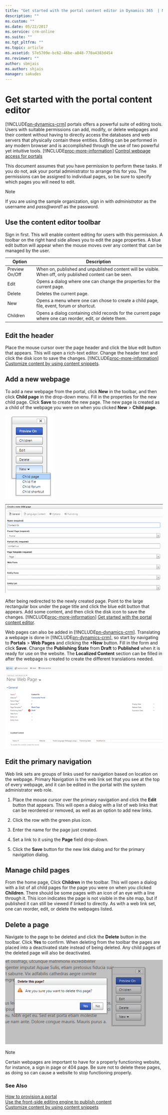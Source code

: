 ```yaml
---
title: "Get started with the portal content editor in Dynamics 365  | MicrosoftDocs"
description: ""
ms.custom: ""
ms.date: 05/22/2017
ms.service: crm-online
ms.suite: ""
ms.tgt_pltfrm: ""
ms.topic: article
ms.assetid: 57e5709e-bc62-46be-a848-770a4383d454
ms.reviewer: ""
author: sbmjais
ms.author: shjais
manager: sakudes
---
```

# Get started with the portal content editor



[!INCLUDE[pn-dynamics-crm](../includes/pn-dynamics-crm.md)] portals offers a powerful suite of editing tools. Users with suitable permissions can add, modify, or delete webpages and their content without having to directly access the databases and web servers that physically contain these entities. Editing can be performed in any modern browser and is accomplished through the use of two powerful yet intuitive tools. [!INCLUDE[proc-more-information](../includes/proc-more-information.md)] [Control webpage access for portals](webpage-access-control.md)  

This document assumes that you have permission to perform these tasks. If you do not, ask your portal administrator to arrange this for you. The permissions can be assigned to individual pages, so be sure to specify which pages you will need to edit.

>[!Note]
>If you are using the sample organization, sign in with *administrator* as the username and *pass@word1* as the password.

## Use the content editor toolbar

Sign in first. This will enable content editing for users with this permission. A toolbar on the right hand side allows you to edit the page properties. A blue edit button will appear when the mouse moves over any content that can be managed by the user.

| Option         | Description                                                                                               |
|----------------|-----------------------------------------------------------------------------------------------------------|
| Preview On/Off | When on, published and unpublished content will be visible. When off, only published content can be seen. |
| Edit           | Opens a dialog where one can change the properties for the current page.                                  |
| Delete         | Deletes the current page.                                                                                 |
| New            | Opens a menu where one can chose to create a child page, file, event, forum or shortcut.                  |
| Children       | Opens a dialog containing child records for the current page where one can reorder, edit, or delete them. |

## Edit the header

Place the mouse cursor over the page header and click the blue edit button that appears. This will open a rich-text editor. Change the header text and click the disk icon to save the changes. [!INCLUDE[proc-more-information](../includes/proc-more-information.md)] [Customize content by using content snippets](customize-content-snippets.md).  

## Add a new webpage

To add a new webpage from the portal, click **New** in the toolbar, and then click **Child page** in the drop-down menu. Fill in the properties for the new child page. Click **Save** to create the new page. The new page is created as a child of the webpage you were on when you clicked **New** &gt; **Child page**.

![Add a new child page](media/add-new-child-page-dropdown.png "Add a new child page")  

![Create a new child page](media/create-new-child-page.png "Create a new child page")  

After being redirected to the newly created page. Point to the large rectangular box under the page title and click the blue edit button that appears. Add some content, and then click the disk icon to save the changes. [!INCLUDE[proc-more-information](../includes/proc-more-information.md)] [Get started with the portal content editor](get-started-portal-content-editor.md).  

Web pages can also be added in [!INCLUDE[pn-dynamics-crm](../includes/pn-dynamics-crm.md)]. Translating a webpage is done in [!INCLUDE[pn-dynamics-crm](../includes/pn-dynamics-crm.md)], so start by navigating to **Portals** &gt; **Web Pages** and clicking the **+New** button. Fill in the form and click **Save**. Change the **Publishing State** from **Draft** to **Published** when it is ready for use on the website. The **Localized Content** section can be filled in after the webpage is created to create the different translations needed.

![Create a new web page](media/create-new-web-page.png "Create a new web page")  

## Edit the primary navigation

Web link sets are groups of links used for navigation based on location on the webpage. Primary Navigation is the web link set that you see at the top of every webpage, and it can be edited in the portal with the system administrator web role.

1.  Place the mouse cursor over the primary navigation and click the **Edit** button that appears.
    This will open a dialog with a list of web links that can be reordered or removed, as well as an option to add new links.

2.  Click the row with the green plus icon.

3.  Enter the name for the page just created.

4.  Set a link to it using the **Page** field drop-down.

5.  Click the **Save** button for the new link dialog and for the primary navigation dialog.

## Manage child pages

From the home page, Click **Children** in the toolbar. This will open a dialog with a list of all child pages for the page you were on when you clicked **Children**. There should be some pages with an icon of an eye with a line through it. This icon indicates the page is not visible in the site map, but if published it can still be viewed if linked to directly. As with a web link set, one can reorder, edit, or delete the webpages listed.

## Delete a page

Navigate to the page to be deleted and click the **Delete** button in the toolbar. Click **Yes** to confirm. When deleting from the toolbar the pages are placed into a deactivated state instead of being deleted. Any child pages of the deleted page will also be deactivated.

![Delete a page confirmation](media/delete-page-confirm.png "Delete a page confirmation")  

>[!Note]
>Certain webpages are important to have for a properly functioning website, for instance, a sign in page or 404 page. Be sure not to delete these pages, as doing so can cause a website to stop functioning properly.

### See Also

[How to provision a portal](provision-portal.md)  
[Use the front-side editing engine to publish content](publish-content-editing-engine.md)  
[Customize content by using content snippets](customize-content-snippets.md)  

